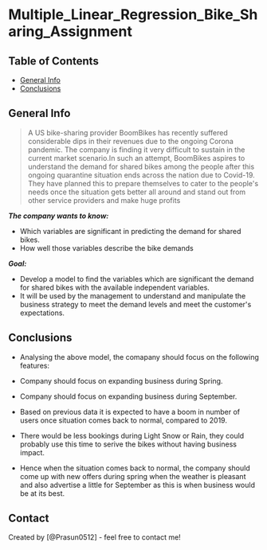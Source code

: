 # Multiple_Linear_Regression_Bike_Sharing_Assignment


## Table of Contents
* [General Info](#general-information)
* [Conclusions](#conclusions)



## General Info
> A US bike-sharing provider BoomBikes has recently suffered considerable dips in their revenues due to the ongoing Corona pandemic. The company is finding it very difficult to sustain in the current market scenario.In such an attempt, BoomBikes aspires to understand the demand for shared bikes among the people after this ongoing quarantine situation ends across the nation due to Covid-19. They have planned this to prepare themselves to cater to the people's needs once the situation gets better all around and stand out from other service providers and make huge profits

***The company wants to know:***

- Which variables are significant in predicting the demand for shared bikes.
- How well those variables describe the bike demands

***Goal:***
- Develop a model to find the variables which are significant the demand for shared bikes with the available independent variables.
- It will be used by the management to understand and manipulate the business strategy to meet the demand levels and meet the customer's expectations.

## Conclusions
- Analysing the above model, the comapany should focus on the following features:
- Company should focus on expanding business during Spring.
- Company should focus on expanding business during September.
- Based on previous data it is expected to have a boom in number of users once situation comes back to normal, compared to 2019.
- There would be less bookings during Light Snow or Rain, they could probably use this time to serive the bikes without having business impact.

- Hence when the situation comes back to normal, the company should come up with new offers during spring when the weather is pleasant and also advertise a little for September as this is when business would be at its best.





## Contact
Created by [@Prasun0512] - feel free to contact me!

